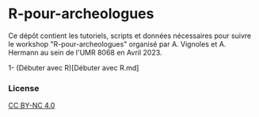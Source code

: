 
#  R-pour-archeologues

Ce dépôt contient les tutoriels, scripts et données nécessaires pour suivre le workshop "R-pour-archeologues" organisé par A. Vignoles et A. Hermann au sein de l'UMR 8068 en Avril 2023.

1- (Débuter avec R)[Débuter avec R.md]


### License

[CC BY-NC 4.0]([http://creativecommons.org/publicdomain/zero/1.0/](https://creativecommons.org/licenses/by-nc/4.0/))
